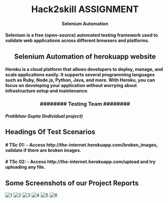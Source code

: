 <h1 align="center" id="title">Hack2skill ASSIGNMENT</h1>
<h4 align='center'>Selenium Automation</h4>
<h4>Selenium is a free (open-source) automated testing framework used to validate web applications across different browsers and platforms.</h4>
<h2 align="center" id="title">Selenium Automation of herokuapp website</h2>

<h4 id="description">Heroku is a cloud platform that allows developers to deploy, manage, and scale applications easily. It supports several programming languages such as Ruby, Node.js, Python, Java, and more.
With Heroku, you can focus on developing your application without worrying about infrastructure setup and maintenance.</h4>
 
<h3 align="center" id="title">######## Testing Team ########</h3>
<h5>Pratibhav Gupta (Individual project)<br>

<h2>Headings Of Test Scenarios</h2>
<h4># TSc 01: - Access http://the-internet.herokuapp.com/broken_images, validate if there are broken images.</h4>
 
<h4># TSc 02: - Access http://the-internet.herokuapp.com/upload and try uploading any file.</h4>


<h2>Some Screenshots of our Project Reports</h2>

![1](https://github.com/pratibhavgupta/Hack2skill_Heroku/assets/110053495/03630c84-c1f0-4a9b-b4d5-e43dda832e9a)
![2](https://github.com/pratibhavgupta/Hack2skill_Heroku/assets/110053495/876de7fd-09f9-4049-8cd6-22d7712bb62e)
![3](https://github.com/pratibhavgupta/Hack2skill_Heroku/assets/110053495/169d2d6c-005c-4871-9cd7-74152679c53d)
![4](https://github.com/pratibhavgupta/Hack2skill_Heroku/assets/110053495/114f50c3-d94b-4380-9fcd-75e249c6534b)
![5](https://github.com/pratibhavgupta/Hack2skill_Heroku/assets/110053495/7e1f0b61-7888-4bdc-9fb2-60bd185820be)
![6](https://github.com/pratibhavgupta/Hack2skill_Heroku/assets/110053495/c4936212-b589-4332-b1ab-2128b7294de8)






